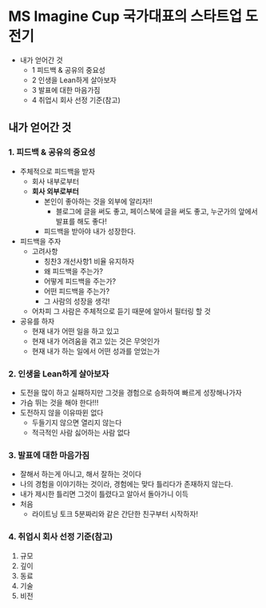 # MS Imagine Cup 국가대표의 스타트업 도전기

- 내가 얻어간 것
  - 1 피드백 & 공유의 중요성
  - 2 인생을 Lean하게 살아보자
  - 3 발표에 대한 마음가짐
  - 4 취업시 회사 선정 기준(참고)

## 내가 얻어간 것

### 1. 피드백 & 공유의 중요성

- 주체적으로 피드백을 받자
  - 회사 내부로부터
  - **회사 외부로부터**
    - 본인이 좋아하는 것을 외부에 알리자!!
      - 블로그에 글을 써도 좋고, 페이스북에 글을 써도 좋고, 누군가의 앞에서 발표를 해도 좋다!
    - 피드백을 받아야 내가 성장한다.
- 피드백을 주자
  - 고려사항
    - 칭찬3 개선사항1 비율 유지하자
    - 왜 피드백을 주는가?
    - 어떻게 피드백을 주는가?
    - 어떤 피드백을 주는가?
    - 그 사람의 성장을 생각!
  - 어차피 그 사람은 주체적으로 듣기 때문에 알아서 필터링 할 것
- 공유를 하자
  - 현재 내가 어떤 일을 하고 있고
  - 현재 내가 어려움을 겪고 있는 것은 무엇인가
  - 현재 내가 하는 일에서 어떤 성과를 얻었는가

### 2. 인생을 Lean하게 살아보자

- 도전을 많이 하고 실패하지만 그것을 경험으로 승화하여 빠르게 성장해나가자
- 가슴 뛰는 것을 해야 한다!!!
- 도전하지 않을 이유따윈 없다
  - 두들기지 않으면 열리지 않는다
  - 적극적인 사람 싫어하는 사람 없다

### 3. 발표에 대한 마음가짐

- 잘해서 하는게 아니고, 해서 잘하는 것이다
- 나의 경험을 이야기하는 것이라, 경험에는 맞다 틀리다가 존재하지 않는다.
- 내가 제시한 틀리면 그것이 틀렸다고 알아서 돌아가니 이득
- 처음
  - 라이트닝 토크 5분짜리와 같은 간단한 친구부터 시작하자!

### 4. 취업시 회사 선정 기준(참고)

1. 규모
2. 깊이
3. 동료
4. 기술
5. 비전
